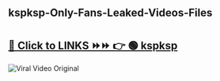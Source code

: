 
 ## kspksp-Only-Fans-Leaked-Videos-Files

# <h2><a href="https://mediaupload.pro?kspksp">🔗 Click to LINKS ⏩⏩ 👉 🟢 kspksp </a></h2>

<a href="https://mediaupload.pro?kspksp" rel="nofollow" data-target="animated-image.originalLink"><img src="https://i.ibb.co.com/xMMVF88/686577567.gif" alt="Viral Video Original" style="max-width: 100%; display: inline-block;" data-target="animated-image.originalImage"></a>